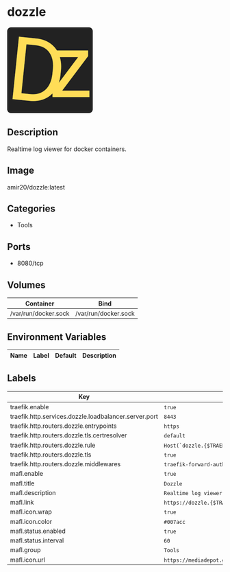 # dozzle

![Logo](images/dozzle.png)

## Description
 Realtime log viewer for docker containers. 

## Image
amir20/dozzle:latest

## Categories
- Tools

## Ports
- 8080/tcp

## Volumes
| Container | Bind |
|-----------|------|
| /var/run/docker.sock | /var/run/docker.sock |

## Environment Variables
| Name | Label | Default | Description |
|------|-------|---------|-------------|

## Labels
| Key | Value |
|-----|-------|
| traefik.enable | ```true``` |
| traefik.http.services.dozzle.loadbalancer.server.port | ```8443``` |
| traefik.http.routers.dozzle.entrypoints | ```https``` |
| traefik.http.routers.dozzle.tls.certresolver | ```default``` |
| traefik.http.routers.dozzle.rule | ```Host(`dozzle.{$TRAEFIK_INGRESS_DOMAIN}`)``` |
| traefik.http.routers.dozzle.tls | ```true``` |
| traefik.http.routers.dozzle.middlewares | ```traefik-forward-auth``` |
| mafl.enable | ```true``` |
| mafl.title | ```Dozzle``` |
| mafl.description | ```Realtime log viewer for docker containers.``` |
| mafl.link | ```https://dozzle.{$TRAEFIK_INGRESS_DOMAIN}``` |
| mafl.icon.wrap | ```true``` |
| mafl.icon.color | ```#007acc``` |
| mafl.status.enabled | ```true``` |
| mafl.status.interval | ```60``` |
| mafl.group | ```Tools``` |
| mafl.icon.url | ```https://mediadepot.github.io/templates/img/dozzle.png``` |

